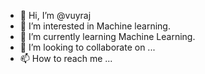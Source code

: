 - 👋 Hi, I’m @vuyraj
- 👀 I’m interested in Machine learning.
- 🌱 I’m currently learning Machine Learning.
- 💞️ I’m looking to collaborate on ...
- 📫 How to reach me ...

<!---
vuyraj/vuyraj is a ✨ special ✨ repository because its `README.md` (this file) appears on your GitHub profile.
You can click the Preview link to take a look at your changes.
--->
